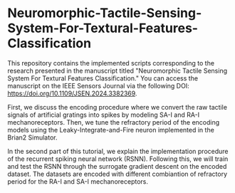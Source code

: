 # Neuromorphic-Tactile-Sensing-System-For-Textural-Features-Classification
This repository contains the implemented scripts corresponding to the research presented in the manuscript titled "Neuromorphic Tactile Sensing System For Textural Features Classification." You can access the manuscript on the IEEE Sensors Journal via the following DOI: https://doi.org/10.1109/JSEN.2024.3382369.

First, we discuss the encoding procedure where we convert the raw tactile signals of artificial gratings into spikes by modeling SA-I and RA-I mechanoreceptors. Then, we tune the refractory period of the encoding models using the Leaky-Integrate-and-Fire neuron implemented in the Brian2 Simulator.

In the second part of this tutorial, we explain the implementation procedure of the recurrent spiking neural network (RSNN). Following this, we will train and test the RSNN through the surrogate gradient descent on the encoded dataset. The datasets are encoded with different combiantion of refractory period for the RA-I and SA-I mechanoreceptors.  
